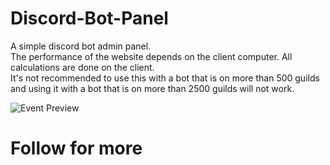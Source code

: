 # Discord-Bot-Panel
A simple discord bot admin panel.  
The performance of the website depends on the client computer. All calculations are done on the client.  
It's not recommended to use this with a bot that is on more than 500 guilds and using it with a bot that is on more than 2500 guilds will not work.  
  
![Event Preview](https://media.giphy.com/media/g4OsIwIpRDS3qCFnbG/giphy.gif)

# Follow for more
